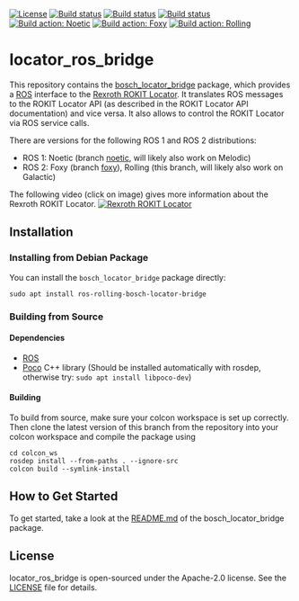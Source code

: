 [![License](https://img.shields.io/badge/License-Apache%202-blue.svg)](LICENSE)
[![Build status](http://build.ros.org/job/Ndev__locator_ros_bridge__ubuntu_focal_amd64/badge/icon?subject=Build%20farm%3A%20Noetic)](http://build.ros.org/job/Ndev__locator_ros_bridge__ubuntu_focal_amd64/)
[![Build status](http://build.ros2.org/job/Fdev__locator_ros_bridge__ubuntu_focal_amd64/badge/icon?subject=Build%20farm%3A%20Foxy)](http://build.ros2.org/job/Fdev__locator_ros_bridge__ubuntu_focal_amd64/)
[![Build status](http://build.ros2.org/job/Rdev__locator_ros_bridge__ubuntu_focal_amd64/badge/icon?subject=Build%20farm%3A%20Rolling)](http://build.ros2.org/job/Rdev__locator_ros_bridge__ubuntu_focal_amd64/)
[![Build action: Noetic](https://github.com/boschglobal/locator_ros_bridge/actions/workflows/build_noetic.yml/badge.svg?branch=noetic)](https://github.com/boschglobal/locator_ros_bridge/actions/workflows/build_noetic.yml)
[![Build action: Foxy](https://github.com/boschglobal/locator_ros_bridge/actions/workflows/build_foxy.yml/badge.svg?branch=foxy)](https://github.com/boschglobal/locator_ros_bridge/actions/workflows/build_foxy.yml)
[![Build action: Rolling](https://github.com/boschglobal/locator_ros_bridge/actions/workflows/build_rolling.yml/badge.svg?branch=main)](https://github.com/boschglobal/locator_ros_bridge/actions/workflows/build_rolling.yml)

# locator_ros_bridge

This repository contains the [bosch_locator_bridge](bosch_locator_bridge) package, which provides a [ROS] interface to the [Rexroth ROKIT Locator].
It translates ROS messages to the ROKIT Locator API (as described in the ROKIT Locator API documentation) and vice versa.
It also allows to control the ROKIT Locator via ROS service calls.

There are versions for the following ROS 1 and ROS 2 distributions:
* ROS 1: Noetic (branch [noetic](../../tree/noetic), will likely also work on Melodic)
* ROS 2: Foxy (branch [foxy](../../tree/foxy)), Rolling (this branch, will likely also work on Galactic)

The following video (click on image) gives more information about the Rexroth ROKIT Locator.
[![Rexroth ROKIT Locator](https://dc-mkt-prod.cloud.bosch.tech/xrm/media/global/product_group_1/components_for_mobile_robotics/components-for-mobile-robotics-stage_1280x720.jpg)](https://www.youtube.com/watch?v=g6SIUlXn9Bk)

## Installation

### Installing from Debian Package

You can install the `bosch_locator_bridge` package directly:

    sudo apt install ros-rolling-bosch-locator-bridge

### Building from Source

#### Dependencies

- [ROS]
- [Poco] C++ library (Should be installed automatically with rosdep, otherwise try: ```sudo apt install libpoco-dev```)

#### Building

To build from source, make sure your colcon workspace is set up correctly. Then clone the latest version of this branch from the repository into your colcon workspace and compile the package using

    cd colcon_ws
    rosdep install --from-paths . --ignore-src
    colcon build --symlink-install

## How to Get Started

To get started, take a look at the [README.md](bosch_locator_bridge/README.md) of the bosch_locator_bridge package.

## License

locator_ros_bridge is open-sourced under the Apache-2.0 license. See the [LICENSE](LICENSE) file for details.


[ROS]: https://www.ros.org/
[Poco]: https://pocoproject.org/
[Rexroth ROKIT Locator]: https://www.boschrexroth.com/en/xc/products/product-groups/components-for-mobile-robotics/index
